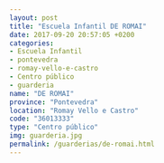 ```yaml
---
layout: post
title: "Escuela Infantil DE ROMAI"
date: 2017-09-20 20:57:05 +0200
categories:
- Escuela Infantil
- pontevedra
- romay-vello-e-castro
- Centro público
- guarderia
name: "DE ROMAI"
province: "Pontevedra"
location: "Romay Vello e Castro"
code: "36013333"
type: "Centro público"
img: guarderia.jpg
permalink: /guarderias/de-romai.html
---
```

